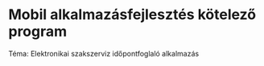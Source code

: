 # Mobil alkalmazásfejlesztés kötelező program
Téma: Elektronikai szakszerviz időpontfoglaló alkalmazás
